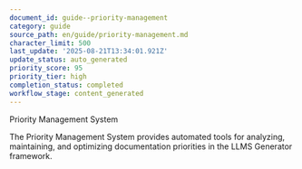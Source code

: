 ```yaml
---
document_id: guide--priority-management
category: guide
source_path: en/guide/priority-management.md
character_limit: 500
last_update: '2025-08-21T13:34:01.921Z'
update_status: auto_generated
priority_score: 95
priority_tier: high
completion_status: completed
workflow_stage: content_generated
---
```

Priority Management System

The Priority Management System provides automated tools for analyzing, maintaining, and optimizing documentation priorities in the LLMS Generator framework.
